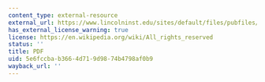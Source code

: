 ```yaml
---
content_type: external-resource
external_url: https://www.lincolninst.edu/sites/default/files/pubfiles/788_kelly03web.pdf
has_external_license_warning: true
license: https://en.wikipedia.org/wiki/All_rights_reserved
status: ''
title: PDF
uid: 5e6fccba-b366-4d71-9d98-74b4798af0b9
wayback_url: ''
---
```

